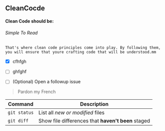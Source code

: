 ## CleanCocde

#### Clean Code should be:
###### Simple To Read

```
That's where clean code principles come into play. By following them,
you will ensure that youre crafting code that will be understood.mm
```

- [x] cfhfgh
- [ ] ghfghf


- [ ] \(Optional) Open a followup issue

> Pardon my French

| Command | Description |
| --- | --- |
| `git status` | List all *new or modified* files |
| `git diff` | Show file differences that **haven't been** staged |
